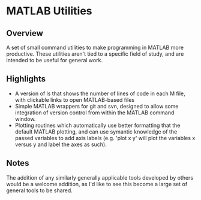 # MATLAB Utilities

## Overview

A set of small command utilities to make programming in MATLAB more productive. These utilities aren't tied to a specific field of study, and are intended to be useful for general work.

## Highlights

* A version of ls that shows the number of lines of code in each M file, with clickable links to open MATLAB-based files
* Simple MATLAB wrappers for git and svn, designed to allow some integration of version control from within the MATLAB command window.
* Plotting routines which automatically use better formatting that the default MATLAB plotting, and can use symantic knowledge of the passed variables to add axis labels (e.g. 'plot x y' will plot the variables x versus y and label the axes as such).

## Notes

The addition of any similarly generally applicable tools developed by others would be a welcome addition, as I'd like to see this become a large set of general tools to be shared.
